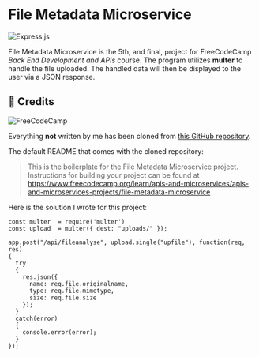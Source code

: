 # File Metadata Microservice

![Express.js](https://img.shields.io/badge/express.js-%23404d59.svg?style=for-the-badge&logo=express&logoColor=%2361DAFB)


File Metadata Microservice is the 5th, and final, project for FreeCodeCamp *Back End Development and APIs* course. The program
utilizes **multer** to handle the file uploaded. The handled data will then be displayed to the user via a JSON response.

🙏 Credits
---
![FreeCodeCamp](https://img.shields.io/badge/Freecodecamp-%23123.svg?&style=for-the-badge&logo=freecodecamp&logoColor=green)

Everything **not** written by me has been cloned from [this GitHub repository](https://github.com/freeCodeCamp/boilerplate-project-filemetadata/).

The default README that comes with the cloned repository:
> This is the boilerplate for the File Metadata Microservice project. Instructions for building your project can be found at https://www.freecodecamp.org/learn/apis-and-microservices/apis-and-microservices-projects/file-metadata-microservice

Here is the solution I wrote for this project:
```
const multer  = require('multer')
const upload  = multer({ dest: "uploads/" });

app.post("/api/fileanalyse", upload.single("upfile"), function(req, res)
{
  try
  {
    res.json({
      name: req.file.originalname,
      type: req.file.mimetype,
      size: req.file.size
    });
  }
  catch(error)
  {
    console.error(error);
  }
});
```



